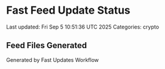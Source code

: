 # Fast Feed Update Status
Last updated: Fri Sep  5 10:51:36 UTC 2025
Categories: crypto

## Feed Files Generated

Generated by Fast Updates Workflow
